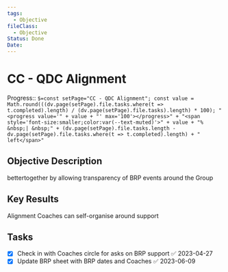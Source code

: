 ```yaml
---
tags:
  - Objective
fileClass:
  - Objective
Status: Done
Date:
---
```

# CC - QDC Alignment

Progress:: `$=const setPage="CC - QDC Alignment"; const value = Math.round(((dv.page(setPage).file.tasks.where(t => t.completed).length) / (dv.page(setPage).file.tasks).length) * 100); "<progress value='" + value + "' max='100'></progress>" + "<span style='font-size:smaller;color:var(--text-muted)'>" + value + "% &nbsp;| &nbsp;" + (dv.page(setPage).file.tasks.length - dv.page(setPage).file.tasks.where(t => t.completed).length) + " left</span>"`


## Objective Description
bettertogether by allowing transparency of BRP events around the Group

## Key Results
Alignment
Coaches can self-organise around support

## Tasks
- [x] Check in with Coaches circle for asks on BRP support ✅ 2023-04-27
- [x] Update BRP sheet with BRP dates and Coaches ✅ 2023-06-09